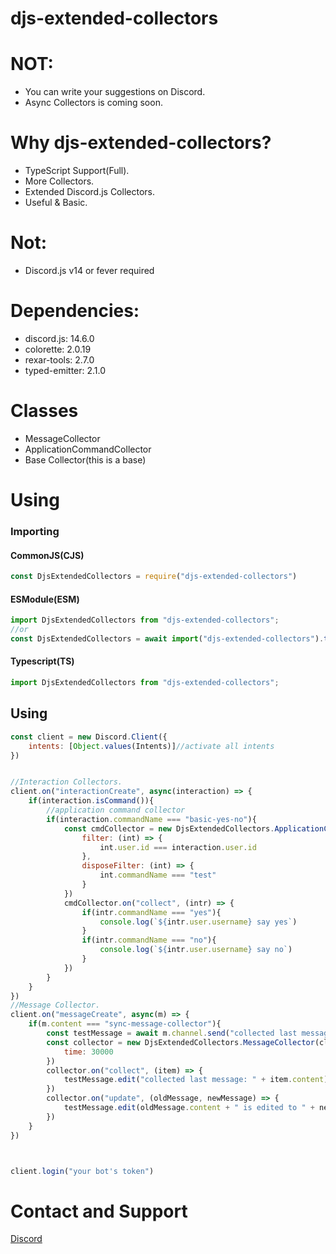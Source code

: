 # djs-extended-collectors

# NOT:
- You can write your suggestions on Discord.
- Async Collectors is coming soon.


# Why djs-extended-collectors?
- TypeScript Support(Full).
- More Collectors.
- Extended Discord.js Collectors.
- Useful & Basic.

# Not:
- Discord.js v14 or fever required

# Dependencies:
- discord.js: 14.6.0
- colorette: 2.0.19
- rexar-tools: 2.7.0
- typed-emitter: 2.1.0

# Classes
- MessageCollector
- ApplicationCommandCollector
- Base Collector(this is a base)

# Using

### Importing

#### CommonJS(CJS)
```js
const DjsExtendedCollectors = require("djs-extended-collectors")
```
#### ESModule(ESM)
```mjs
import DjsExtendedCollectors from "djs-extended-collectors";
//or
const DjsExtendedCollectors = await import("djs-extended-collectors").then(m => m.default)
```
#### Typescript(TS)
```ts
import DjsExtendedCollectors from "djs-extended-collectors";
```

## Using
```js
const client = new Discord.Client({
    intents: [Object.values(Intents)]//activate all intents
})


//Interaction Collectors.
client.on("interactionCreate", async(interaction) => {
    if(interaction.isCommand()){
        //application command collector
        if(interaction.commandName === "basic-yes-no"){
            const cmdCollector = new DjsExtendedCollectors.ApplicationCommandCollector({
                filter: (int) => {
                    int.user.id === interaction.user.id
                },
                disposeFilter: (int) => {
                    int.commandName === "test"
                }
            })
            cmdCollector.on("collect", (intr) => {
                if(intr.commandName === "yes"){
                    console.log(`${intr.user.username} say yes`)
                }
                if(intr.commandName === "no"){
                    console.log(`${intr.user.username} say no`)
                }
            })
        }
    }
})
//Message Collector.
client.on("messageCreate", async(m) => {
    if(m.content === "sync-message-collector"){
        const testMessage = await m.channel.send("collected last message: any")
        const collector = new DjsExtendedCollectors.MessageCollector(client, message.channel, {
            time: 30000
        })
        collector.on("collect", (item) => {
            testMessage.edit("collected last message: " + item.content)
        })
        collector.on("update", (oldMessage, newMessage) => {
            testMessage.edit(oldMessage.content + " is edited to " + newMessage.content)
        })
    }
})



client.login("your bot's token")
```


# Contact and Support

<a href="https://discord.com/users/586995957695119477">Discord</a>

